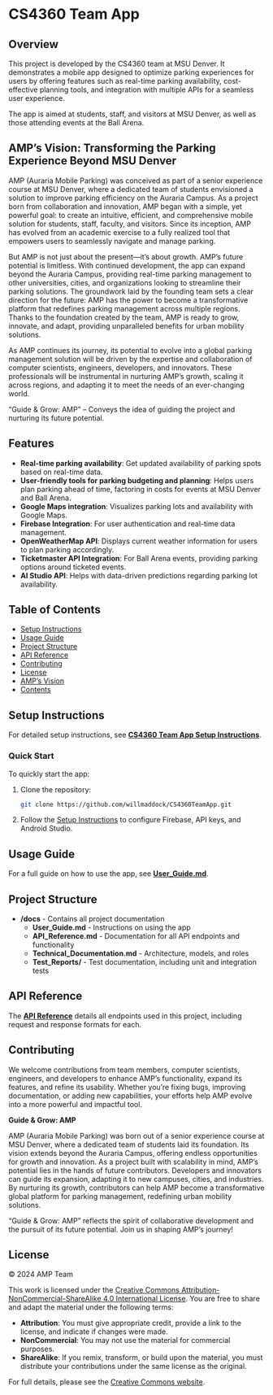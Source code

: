 # CS4360 Team App

## Overview
This project is developed by the CS4360 team at MSU Denver. It demonstrates a mobile app designed to optimize parking experiences for users by offering features such as real-time parking availability, cost-effective planning tools, and integration with multiple APIs for a seamless user experience.

The app is aimed at students, staff, and visitors at MSU Denver, as well as those attending events at the Ball Arena.

## AMP’s Vision: Transforming the Parking Experience Beyond MSU Denver
AMP (Auraria Mobile Parking) was conceived as part of a senior experience course at MSU Denver, where a dedicated team of students envisioned a solution to improve parking efficiency on the Auraria Campus. As a project born from collaboration and innovation, AMP began with a simple, yet powerful goal: to create an intuitive, efficient, and comprehensive mobile solution for students, staff, faculty, and visitors. Since its inception, AMP has evolved from an academic exercise to a fully realized tool that empowers users to seamlessly navigate and manage parking.

But AMP is not just about the present—it’s about growth. AMP’s future potential is limitless. With continued development, the app can expand beyond the Auraria Campus, providing real-time parking management to other universities, cities, and organizations looking to streamline their parking solutions. The groundwork laid by the founding team sets a clear direction for the future: AMP has the power to become a transformative platform that redefines parking management across multiple regions. Thanks to the foundation created by the team, AMP is ready to grow, innovate, and adapt, providing unparalleled benefits for urban mobility solutions.

As AMP continues its journey, its potential to evolve into a global parking management solution will be driven by the expertise and collaboration of computer scientists, engineers, developers, and innovators. These professionals will be instrumental in nurturing AMP’s growth, scaling it across regions, and adapting it to meet the needs of an ever-changing world.

“Guide & Grow: AMP” – Conveys the idea of guiding the project and nurturing its future potential.

## Features
- **Real-time parking availability**: Get updated availability of parking spots based on real-time data.
- **User-friendly tools for parking budgeting and planning**: Helps users plan parking ahead of time, factoring in costs for events at MSU Denver and Ball Arena.
- **Google Maps integration**: Visualizes parking lots and availability with Google Maps.
- **Firebase Integration**: For user authentication and real-time data management.
- **OpenWeatherMap API**: Displays current weather information for users to plan parking accordingly.
- **Ticketmaster API Integration**: For Ball Arena events, providing parking options around ticketed events.
- **AI Studio API**: Helps with data-driven predictions regarding parking lot availability.

## Table of Contents
- [Setup Instructions](#setup-instructions)
- [Usage Guide](#usage-guide)
- [Project Structure](#project-structure)
- [API Reference](#api-reference)
- [Contributing](#contributing)
- [License](#license)
- [AMP’s Vision](#amps-vision-transforming-the-parking-experience-beyond-msu-denver)
- [Contents](Docs/Contents.md)

## Setup Instructions
For detailed setup instructions, see **[CS4360 Team App Setup Instructions](Docs/docs/CS4360_Setup_Instructions.md)**.

### Quick Start
To quickly start the app:
1. Clone the repository:
   ```bash
   git clone https://github.com/willmaddock/CS4360TeamApp.git
2. Follow the [Setup Instructions](Docs/docs/CS4360_Setup_Instructions.md) to configure Firebase, API keys, and Android Studio.

## Usage Guide
For a full guide on how to use the app, see **[User_Guide.md](Docs/docs/User_Guide.md)**.

## Project Structure
- **/docs** - Contains all project documentation
    - **User_Guide.md** - Instructions on using the app
    - **API_Reference.md** - Documentation for all API endpoints and functionality
    - **Technical_Documentation.md** - Architecture, models, and roles
    - **Test_Reports/** - Test documentation, including unit and integration tests

## API Reference
The **[API Reference](Docs/docs/API_Reference.md)** details all endpoints used in this project, including request and response formats for each.

## Contributing
We welcome contributions from team members, computer scientists, engineers, and developers to enhance AMP’s functionality, expand its features, and refine its usability. Whether you’re fixing bugs, improving documentation, or adding new capabilities, your efforts help AMP evolve into a more powerful and impactful tool.

**Guide & Grow: AMP**

AMP (Auraria Mobile Parking) was born out of a senior experience course at MSU Denver, where a dedicated team of students laid its foundation. Its vision extends beyond the Auraria Campus, offering endless opportunities for growth and innovation.
As a project built with scalability in mind, AMP’s potential lies in the hands of future contributors. Developers and innovators can guide its expansion, adapting it to new campuses, cities, and industries. By nurturing its growth, contributors can help AMP become a transformative global platform for parking management, redefining urban mobility solutions.

“Guide & Grow: AMP” reflects the spirit of collaborative development and the pursuit of its future potential. Join us in shaping AMP’s journey!

## License

© 2024 AMP Team

This work is licensed under the [Creative Commons Attribution-NonCommercial-ShareAlike 4.0 International License](https://creativecommons.org/licenses/by-nc-sa/4.0/). You are free to share and adapt the material under the following terms:
- **Attribution**: You must give appropriate credit, provide a link to the license, and indicate if changes were made.
- **NonCommercial**: You may not use the material for commercial purposes.
- **ShareAlike**: If you remix, transform, or build upon the material, you must distribute your contributions under the same license as the original.

For full details, please see the [Creative Commons website](https://creativecommons.org/licenses/by-nc-sa/4.0/).